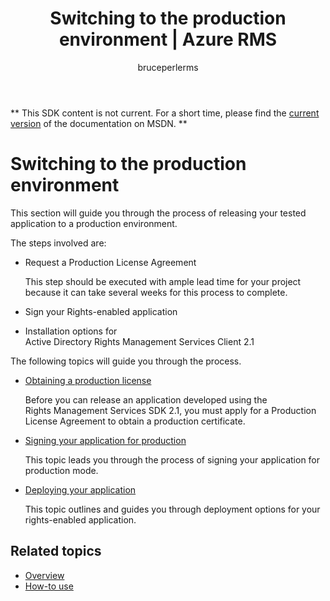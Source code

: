 ﻿---
# required metadata

title: Switching to the production environment | Azure RMS
description: This topic will guide you through the process of releasing your tested application to a production environment.
keywords:
author: bruceperlerms
manager: mbaldwin
ms.date: 04/28/2016
ms.topic: article
ms.prod: azure
ms.service: rights-management
ms.technology: techgroup-identity
ms.assetid: F5CD72F6-D49A-4121-866F-3182CD980875
# optional metadata

#ROBOTS:
audience: developer
#ms.devlang:
ms.reviewer: shubhamp
ms.suite: ems
#ms.tgt_pltfrm:
#ms.custom:

---
** This SDK content is not current. For a short time, please find the [current version](https://msdn.microsoft.com/library/windows/desktop/hh535290(v=vs.85).aspx) of the documentation on MSDN. **
# Switching to the production environment

This section will guide you through the process of releasing your tested application to a production environment.

The steps involved are:

-   Request a Production License Agreement

    This step should be executed with ample lead time for your project because it can take several weeks for this process to complete.

-   Sign your Rights-enabled application
-   Installation options for Active Directory Rights Management Services Client 2.1

The following topics will guide you through the process.

- [Obtaining a production license](obtaining-a-production-license.md)

  Before you can release an application developed using the Rights Management Services SDK 2.1, you must apply for a Production License Agreement to obtain a production certificate.
- [Signing your application for production](signing-your-application-for-production.md)

  This topic leads you through the process of signing your application for production mode.

- [Deploying your application](deploying-your-application.md)

  This topic outlines and guides you through deployment options for your rights-enabled application.
 

## Related topics

* [Overview](ad-rms-overview.md)
* [How-to use](how-to-use-msipc.md)
 

 
